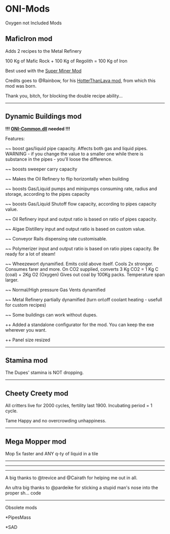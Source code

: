# ONI-Mods
Oxygen not Included Mods

MaficIron mod 
----
Adds 2 recipes to the Metal Refinery

100 Kg of Mafic Rock + 100 Kg of Regolith = 100 Kg of Iron

Best used with the [Super Miner Mod](https://github.com/javisar/ONI-Modloader-Mods/tree/master/Mods)

Credits goes to @Rainbow, for his [HotterThanLava mod](https://github.com/rainbowdesign/OxygenNotIncluded-Mods), from which this mod was born.

Thank you, bitch, for blocking the double recipe ability...

-------------
Dynamic Buildings mod
----

**!!! [ONI-Common.dll](https://github.com/javisar/ONI-Modloader-Mods/tree/master/Mods) needed !!!** 

Features:

~~ boost gas/liquid pipe capacity. Affects both gas and liquid pipes. WARNING - if you change the value to a smaller one while there is substance in the pipes - you'll loose the difference.

~~ boosts sweeper carry capacity

~~ Makes the Oil Refinery to flip horizontally when building

~~ boosts Gas/Liquid pumps and minipumps consuming rate, radius and storage, according to the pipes capacity

~~ boosts Gas/Liquid Shutoff flow capacity, according to pipes capacity value.

~~ Oil Refinery input and output ratio is based on ratio of pipes capacity. 

~~ Algae Distillery input and output ratio is based on custom value.

~~ Conveyor Rails dispensing rate customisable.

~~ Polymerizer input and output ratio is based on ratio pipes capacity. Be ready for a lot of steam!

~~ Wheezewort dynamified. Emits cold above itself. Cools 2x stronger. Consumes farer and more. On CO2 supplied, converts 3 Kg CO2 = 1 Kg C (coal) + 2Kg O2 (Oxygen) Gives out coal by 100Kg packs. Temperature span larger.

~~ Normal/High pressure Gas Vents dynamified

~~ Metal Refinery partially dynamified (turn on\off coolant heating - usefull for custom recipes)

~~ Some buildings can work without dupes.

++ Added a standalone configurator for the mod. You can keep the exe wherever you want.

++ Panel size resized

-------------
Stamina mod
----

The Dupes' stamina is NOT dropping.

-------------
Cheety Creety mod
----
All critters live for 2000 cycles, fertility last 1900. Incubating period = 1 cycle.

Tame Happy and no overcrowding unhappiness.

-------------
Mega Mopper mod
----
Mop 5x faster and ANY q-ty of liquid in a tile


------------------
------------------
------------------

A big thanks to @trevice and @Cairath for helping me out in all.

An ultra big thanks to @pardeike for sticking a stupid man's nose into the proper sh...  code

------------------

Obsolete mods

*PipesMass

*SAD

